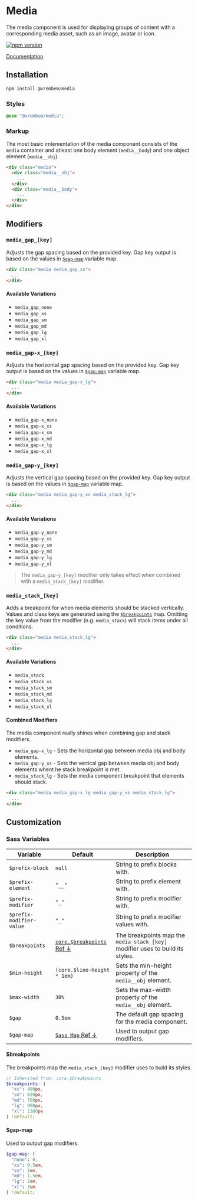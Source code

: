 # Media

The media component is used for displaying groups of content with a corresponding media asset, such as an image, avatar or icon.

[![npm version](https://img.shields.io/npm/v/%40vrembem%2Fmedia.svg)](https://www.npmjs.com/package/%40vrembem%2Fmedia)

[Documentation](https://vrembem.com/packages/media)

## Installation

```sh
npm install @vrembem/media
```

### Styles

```scss
@use "@vrembem/media";
```

### Markup

The most basic imlementation of the media component consists of the `media` container and atleast one body element (`media__body`) and one object element (`media__obj`).

```html
<div class="media">
  <div class="media__obj">
    ...
  </div>
  <div class="media__body">
    ...
  </div>
</div>
```

## Modifiers

### `media_gap_[key]`

Adjusts the gap spacing based on the provided key. Gap key output is based on the values in [`$gap-map`](#gap-scale) variable map.

```html
<div class="media media_gap_xs">
  ...
</div>
```

#### Available Variations

- `media_gap_none`
- `media_gap_xs`
- `media_gap_sm`
- `media_gap_md`
- `media_gap_lg`
- `media_gap_xl`

### `media_gap-x_[key]`

Adjusts the horizontal gap spacing based on the provided key. Gap key output is based on the values in [`$gap-map`](#gap-scale) variable map.

```html
<div class="media media_gap-x_lg">
  ...
</div>
```

#### Available Variations

- `media_gap-x_none`
- `media_gap-x_xs`
- `media_gap-x_sm`
- `media_gap-x_md`
- `media_gap-x_lg`
- `media_gap-x_xl`

### `media_gap-y_[key]`

Adjusts the vertical gap spacing based on the provided key. Gap key output is based on the values in [`$gap-map`](#gap-scale) variable map.

```html
<div class="media media_gap-y_xs media_stack_lg">
  ...
</div>
```

#### Available Variations

- `media_gap-y_none`
- `media_gap-y_xs`
- `media_gap-y_sm`
- `media_gap-y_md`
- `media_gap-y_lg`
- `media_gap-y_xl`

> The `media_gap-y_[key]` modifier only takes effect when combined with a `media_stack_[key]` modifier.

### `media_stack_[key]`

Adds a breakpoint for when media elements should be stacked vertically. Values and class keys are generated using the [`$breakpoints`](#breakpoints) map. Omitting the key value from the modifier (e.g. `media_stack`) will stack items under all conditions.

```html
<div class="media media_stack_lg">
  ...
</div>
```

#### Available Variations

- `media_stack`
- `media_stack_xs`
- `media_stack_sm`
- `media_stack_md`
- `media_stack_lg`
- `media_stack_xl`

#### Combined Modifiers

The media component really shines when combining gap and stack modifiers.

- `media_gap-x_lg` - Sets the horizontal gap between media obj and body elements.
- `media_gap-y_xs` - Sets the vertical gap between media obj and body elements whent he stack breakpoint is met.
- `media_stack_lg` - Sets the media component breakpoint that elements should stack.

```html
<div class="media media_gap-x_lg media_gap-y_xs media_stack_lg">
  ...
</div>
```

## Customization

### Sass Variables

| Variable                 | Default                                        | Description                                                                    |
| ------------------------ | ---------------------------------------------- | ------------------------------------------------------------------------------ |
| `$prefix-block`          | `null`                                         | String to prefix blocks with.                                                  |
| `$prefix-element`        | `"__"`                                         | String to prefix element with.                                                 |
| `$prefix-modifier`       | `"_"`                                          | String to prefix modifier with.                                                |
| `$prefix-modifier-value` | `"_"`                                          | String to prefix modifier values with.                                         |
| `$breakpoints`           | [`core.$breakpoints` Ref &darr;](#breakpoints) | The breakpoints map the `media_stack_[key]` modifier uses to build its styles. |
| `$min-height`            | `(core.$line-height * 1em)`                    | Sets the min-height property of the `media__obj` element.                      |
| `$max-width`             | `30%`                                          | Sets the max-width property of the `media__obj` element.                       |
| `$gap`                   | `0.5em`                                        | The default gap spacing for the media component.                               |
| `$gap-map`               | [`Sass Map` Ref &darr;](#gap-scale)            | Used to output gap modifiers.                                                  |

#### $breakpoints

The breakpoints map the `media_stack_[key]` modifier uses to build its styles.

```scss
// Inherited from: core.$breakpoints
$breakpoints: (
  "xs": 480px,
  "sm": 620px,
  "md": 760px,
  "lg": 990px,
  "xl": 1380px
) !default;
```

#### $gap-map

Used to output gap modifiers.

```scss
$gap-map: (
  "none": 0,
  "xs": 0.5em,
  "sm": 1em,
  "md": 1.5em,
  "lg": 2em,
  "xl": 3em
) !default;
```
